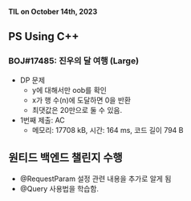 **TIL on October 14th, 2023**

## PS Using C++
### BOJ#17485: 진우의 달 여행 (Large)
* DP 문제
    - y에 대해서만 oob를 확인
    - x가 행 수(n)에 도달하면 0을 반환
    - 최댓값은 20만으로 둘 수 있음.
* 1번째 제출: AC
    - 메모리: 17708 kB, 시간: 164 ms, 코드 길이 794 B

## 원티드 백엔드 챌린지 수행
* @RequestParam 설정 관련 내용을 추가로 알게 됨
* @Query 사용법을 학습함.
